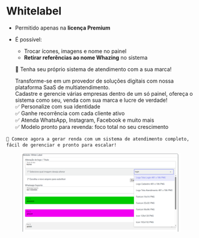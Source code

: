 # Whitelabel

* Permitido apenas na **licença Premium**
*   É possível:

    * Trocar ícones, imagens e nome no painel
    * **Retirar referências ao nome Whazing** no sistema



    💼 Tenha seu próprio sistema de atendimento com a sua marca!

    Transforme-se em um provedor de soluções digitais com nossa plataforma SaaS de multiatendimento.\
    Cadastre e gerencie várias empresas dentro de um só painel, ofereça o sistema como seu, venda com sua marca e lucre de verdade!\
    ✅ Personalize com sua identidade\
    ✅ Ganhe recorrência com cada cliente ativo\
    ✅ Atenda WhatsApp, Instagram, Facebook e muito mais\
    ✅ Modelo pronto para revenda: foco total no seu crescimento

```
🚀 Comece agora a gerar renda com um sistema de atendimento completo, fácil de gerenciar e pronto para escalar!
```

<figure><img src=".gitbook/assets/image (5) (1).png" alt=""><figcaption></figcaption></figure>
